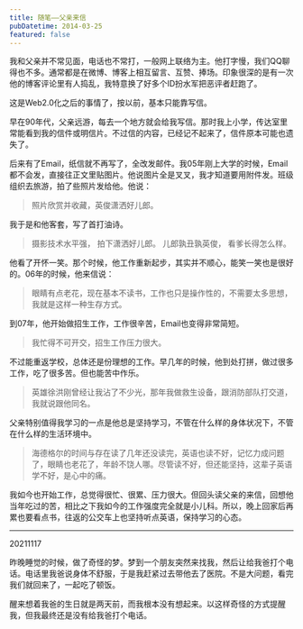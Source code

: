 ```yaml
---
title: 随笔——父亲来信
pubDatetime: 2014-03-25
featured: false
---
```


我和父亲并不常见面，电话也不常打，一般网上联络为主。他打字慢，我们QQ聊得也不多。通常都是在微博、博客上相互留言、互赞、捧场。印象很深的是有一次他的博客评论里有人捣乱，我特意换了好多个ID扮水军把恶评者赶跑了。

这是Web2.0化之后的事情了，按以前，基本只能靠写信。

早在90年代，父亲远游，每去一个地方就会给我写信。那时我上小学，传达室里常能看到我的信件或明信片。不过信的内容，已经记不起来了，信件原本可能也遗失了。

后来有了Email，纸信就不再写了，全改发邮件。我05年刚上大学的时候，Email都不会发，直接往正文里贴图片。他说图片全是叉叉，我才知道要用附件发。班级组织去旅游，拍了些照片发给他。他说：

> 照片欣赏并收藏，英俊潇洒好儿郎。

我于是和他客套，写了首打油诗。

> 摄影技术水平强，
> 拍下潇洒好儿郎。
> 儿郎孰丑孰英俊，
> 看爹长得怎么样。

他看了开怀一笑。那个时候，他工作重新起步，其实并不顺心，能笑一笑也是很好的。06年的时候，他来信说：

> 眼睛有点老花，现在基本不读书，工作也只是操作性的，不需要太多思想，我就是这样一种生存方式。

到07年，他开始做招生工作，工作很辛苦，Email也变得非常简短。

> 我忙得不可开交，招生工作压力很大。

不过能重返学校，总体还是份理想的工作。早几年的时候，他到处打拼，做过很多工作，吃了很多苦。但也能苦中作乐。

> 英雄徐洪刚曾经让我沾了不少光，那年我做救生设备，跟消防部队打交道，我就说跟他同名。

父亲特别值得我学习的一点是他总是坚持学习，不管在什么样的身体状况下，不管在什么样的生活环境中。

> 海德格尔的时间与存在读了几年还没读完，英语也读不好，记忆力成问题了，眼睛也老花了，年龄不饶人哪。尽管读不好，但还能坚持，这辈子英语学不好，是心中的痛。

我如今也开始工作，总觉得很忙、很累、压力很大。但回头读父亲的来信，回想他当年吃过的苦，相比之下我如今的工作强度完全就是小儿科。所以，晚上回家后再累也要看点书，往返的公交车上也坚持听点英语，保持学习的心态。

---

20211117

昨晚睡觉的时候，做了奇怪的梦。梦到一个朋友突然来找我，然后让给我爸打个电话。电话里我爸说身体不舒服，于是我赶紧过去带他去了医院。不是大问题，看完我们就回来了，一起吃了顿饭。

醒来想着我爸的生日就是两天前，而我根本没有想起来。以这样奇怪的方式提醒我，但我最终还是没有给我爸打个电话。
